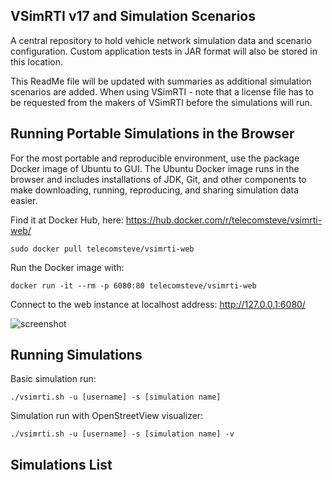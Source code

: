 VSimRTI v17 and Simulation Scenarios
------------------------------------
A central repository to hold vehicle network simulation data and scenario configuration.
Custom application tests in JAR format will also be stored in this location.

This ReadMe file will be updated with summaries as additional simulation scenarios are added.
When using VSimRTI - note that a license file has to be requested from the makers of VSimRTI before the simulations will run.


Running Portable Simulations in the Browser
-------------------------------------------

For the most portable and reproducible environment, use the package Docker image of Ubuntu to GUI.
The Ubuntu Docker image runs in the browser and includes installations of JDK, Git, and other components to make downloading, running, reproducing, and sharing simulation data easier.

Find it at Docker Hub, here: https://hub.docker.com/r/telecomsteve/vsimrti-web/
```
sudo docker pull telecomsteve/vsimrti-web
```
Run the Docker image with:
```
docker run -it --rm -p 6080:80 telecomsteve/vsimrti-web
```
Connect to the web instance at localhost address: http://127.0.0.1:6080/

![screenshot](https://raw.github.com/stevenplatt/docker-vsimrti-web/master/screenshots/vsimrti-web.jpg?v1)


Running Simulations
-------------------
Basic simulation run:
```
./vsimrti.sh -u [username] -s [simulation name]
```
Simulation run with OpenStreetView visualizer:
```
./vsimrti.sh -u [username] -s [simulation name] -v
```

Simulations List
----------------
